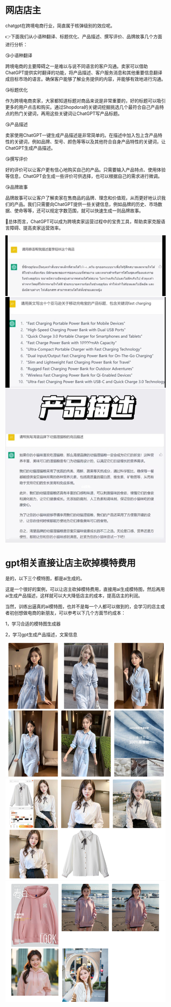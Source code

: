 # 网店店主
chatgpt在跨境电商行业，简直属于核弹级别的效应呢。

👉下面我们从小语种翻译、标题优化、产品描述、撰写评价、品牌故事几个方面进行分析：

😘小语种翻译

跨境电商的主要障碍之一是难以与说不同语言的客户沟通。卖家可以借助ChatGPT提供实时翻译的功能，将产品描述、客户服务消息和其他重要信息翻译成目标市场的语言。确保客户能够了解业务提供的内容，并能够有效地进行沟通。

😘标题优化

作为跨境电商卖家，大家都知道标题对商品来说是非常重要的，好的标题可以吸引更多的用户点击和购买。通过Shopdora的关键词挖掘挑选几个最符合自己产品特点的热门关键词，再用这些关键词让ChatGPT写产品标题。

😘产品描述

卖家使用ChatGPT一键生成产品描述是非常简单的。在描述中加入包上含产品特性的关键词，例如品牌、型号、颜色等等以及其他符合自身产品特性的关键词，让ChatGPT生成产品描述。

😘撰写评价

好的评价可以让客户更有信心地购买自己的产品。只需要输入产品特点、使用体验等信息，ChatGPT会生成一些评价可供选择，也可以根据自己的需求进行微调。

😘品牌故事

品牌故事可以让客户了解卖家在售商品的品牌、理念和价值观，从而更好地认识我们的产品。我们只需要向ChatGPT提供一些关键信息，例如品牌的历史、市场数据、使命等等，还可以规定字数范围，就可以快速生成一则品牌故事。

🙌总体而言，ChatGPT可以成为跨境卖家运营过程中的宝贵工具，帮助卖家克服语言障碍、提高卖家运营效率。

![img.png](images/12.png)![img.png](images/13.png)![img.png](images/14.png)

# gpt相关直接让店主砍掉模特费用

是的，以下三个模特图，都是ai生成的。

这是一个很好的案例，可以让店主砍掉模特费用，直接用ai生成模特图，然后再用ai生成产品描述，这样就可以大大降低店主的成本，提高店主的利润。

当然，训练出逼真的ai模特图，也并不是每一个人都可以做到的，会学习的店主或者初创想做电商的新朋友，可以参考以下几个方面节约成本：

1，学习合适的模特图生成器

2，学习gpt生成产品描述，文案信息

![img.png](images/16.png)
![img.png](images/17.png)
![img.png](images/18.png)
